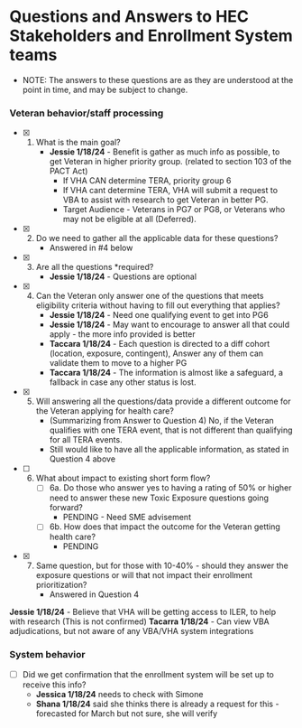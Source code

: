 # Questions and Answers to HEC Stakeholders and Enrollment System teams 
- NOTE: The answers to these questions are as they are understood at the point in time, and may be subject to change.

### Veteran behavior/staff processing
- [x] 1. What is the main goal?
     - **Jessie 1/18/24** - Benefit is gather as much info as possible, to get Veteran in higher priority group. (related to section 103 of the PACT Act)
          - If VHA CAN determine TERA, priority group 6
          - If VHA cant determine TERA, VHA will submit a request to VBA to assist with research to get Veteran in better PG.
          - Target Audience - Veterans in PG7 or PG8, or Veterans who may not be eligible at all (Deferred).
- [x] 2. Do we need to gather all the applicable data for these questions?
     - Answered in #4 below
- [x] 3. Are all the questions *required?
     - **Jessie 1/18/24** - Questions are optional
- [x] 4. Can the Veteran only answer one of the questions that meets eligibility criteria without having to fill out everything that applies?
     - **Jessie 1/18/24** - Need one qualifying event to get into PG6
     - **Jessie 1/18/24** - May want to encourage to answer all that could apply - the more info provided is better
     - **Taccara 1/18/24** - Each question is directed to a diff cohort (location, exposure, contingent), Answer any of them can validate them to move to a higher PG
     - **Taccara 1/18/24** - The information is almost like a safeguard, a fallback in case any other status is lost.
- [x] 5. Will answering all the questions/data provide a different outcome for the Veteran applying for health care?
     - (Summarizing from Answer to Question 4) No, if the Veteran qualifies with one TERA event, that is not different than qualifying for all TERA events.
     - Still would like to have all the applicable information, as stated in Question 4 above
- [ ] 6. What about impact to existing short form flow?
     - [ ] 6a. Do those who answer yes to having a rating of 50% or higher need to answer these new Toxic Exposure questions going forward?
          - PENDING - Need SME advisement
     - [ ] 6b. How does that impact the outcome for the Veteran getting health care?
          - PENDING
- [x] 7. Same question, but for those with 10-40% - should they answer the exposure questions or will that not impact their enrollment prioritization?
     - Answered in Question 4

**Jessie 1/18/24** - Believe that VHA will be getting access to ILER, to help with research (This is not confirmed)
**Tacarra 1/18/24** - Can view VBA adjudications, but not aware of any VBA/VHA system integrations

### System behavior
- [ ] Did we get confirmation that the enrollment system will be set up to receive this info?
     -  **Jessica 1/18/24** needs to check with Simone
     -  **Shana 1/18/24** said she thinks there is already a request for this - forecasted for March but not sure, she will verify
     
